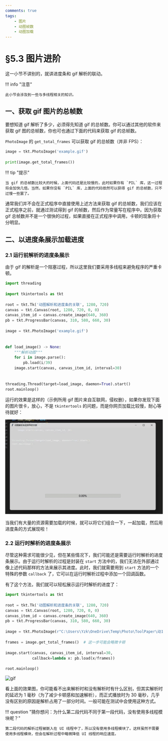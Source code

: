 ```yaml
---
comments: true
tags:
    - 图片
    - 动图帧数
    - 动图加载
---
```


# §5.3 图片进阶

这一小节不讲别的，就讲进度条和 gif 解析的联动。

!!! info "注意"

    此小节会涉及到一些与多线程相关的知识。

## 一、获取 gif 图片的总帧数

要想知道 gif 解析了多少，必须得先知道 gif 的总帧数。你可以通过其他的软件来获取 gif 图的总帧数，你也可也通过下面的代码来获取 gif 的总帧数。

`PhotoImage` 的 `get_total_frames` 可以获取 gif 的总帧数（并非 FPS）：

```python
image = tkt.PhotoImage('example.gif')

print(image.get_total_frames())
```

!!! tip "提示"

    当 gif 的总帧数比较大的时候，上面代码还是比较慢的，此时如果你有 `PIL` 库，这一过程将会加快几倍。当然，如果你没有 `PIL` 库，上面的代码依然可以获得 gif 的总帧数，只不过慢一些罢了。

通常我们并不会在正式程序中直接使用上述方法来获取 gif 的总帧数，我们应该在正式程序之前，就通过测试得到 gif 的帧数，然后作为常量写在程序中。因为获取 gif 总帧数并不是一个很快的过程，如果直接在正式程序中调用，卡顿的现象将十分明显。

## 二、以进度条展示加载进度

### 2.1 运行前解析的进度条展示

由于 gif 的解析是一个阻塞过程，所以这里我们要采用多线程来避免程序的严重卡顿。

```python
import threading

import tkintertools as tkt

root = tkt.Tk('动图解析和进度条的关联', 1280, 720)
canvas = tkt.Canvas(root, 1280, 720, 0, 0)
canvas_item_id = canvas.create_image(640, 360)
pb = tkt.ProgressBar(canvas, 310, 580, 660, 30)

image = tkt.PhotoImage('example.gif')


def load_image() -> None:
    """解析动图"""
    for i in image.parse():
        pb.load(i/39)
    image.start(canvas, canvas_item_id, interval=30)


threading.Thread(target=load_image, daemon=True).start()
root.mainloop()
```

运行的效果是这样的（示例所用 gif 图片来自互联网，侵权删），如果你发现下面的图片很卡，放心，不是 `tkintertools` 的问题，而是你网页加载比较慢，耐心等待就好：

![gif](images/5.3-2.1-1.gif)

当我们有大量的资源需要加载的时候，就可以将它们组合一下，一起加载，然后用进度条的方式展现啦！

### 2.2 运行时解析的进度条展示

尽管这种需求可能很少见，但在某些情况下，我们可能还是需要运行时解析的进度条展示。由于运行时解析的过程是封装在 `start` 方法中的，我们无法在外部通过像上述代码那样的方法来展示其进度。此时，我们就需要用到 `start` 方法的一个特殊的参数 `callback` 了，它可以在运行时解析过程中添加一个回调函数。

有了这个方法，我们就可以轻松展示运行时解析的进度了：

```python
import tkintertools as tkt

root = tkt.Tk('动图解析和进度条的关联', 1280, 720)
canvas = tkt.Canvas(root, 1280, 720, 0, 0)
canvas_item_id = canvas.create_image(640, 360)
pb = tkt.ProgressBar(canvas, 310, 580, 660, 30)

image = tkt.PhotoImage(r"C:\Users\Yzk\OneDrive\Temp\Photo\ToolPaper\动1.gif")

frames = image.get_total_frames()  # 这一步可能会略微卡顿

image.start(canvas, canvas_item_id, interval=30,
            callback=lambda x: pb.load(x/frames))

root.mainloop()
```

![gif](images/5.3-2.2-1.gif)

看上面的效果图，你可能看不出来解析时和没有解析时有什么区别，但其实解析时的延迟为 1 毫秒（为了减少卡顿感和加速解析），而正式播放时为 30 毫秒，几乎没有区别的原因是解析占用了一部分时间。一般可能在测试中会使用这种方式。

!!! question "猜你想问：为什么第二段代码不同于第一段代码，没有使用多线程模块呢？"

    第二段代码的解析过程被嵌入在 UI 线程中了，所以没有使用多线程模块了。这样虽然不需要使用多线程模块，但会在解析过程中略微降低 UI 线程的响应速度。
